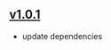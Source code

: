 ## [v1.0.1](https://github.com/push2cloud/cf-workflows/compare/v1.0.0...v1.0.1)
- update dependencies
